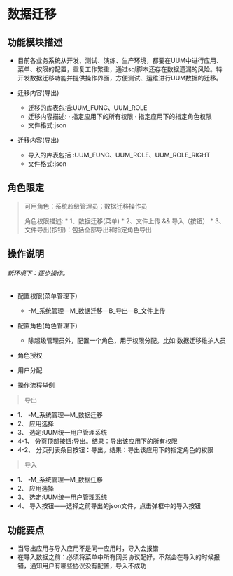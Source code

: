 # 数据迁移
## 功能模块描述

* 目前各业务系统从开发、测试、演练、生产环境，都要在UUM中进行应用、菜单、权限的配置，重复工作繁重，通过sql脚本还存在数据遗漏的风险。特开发数据迁移功能并提供操作界面，方便测试、运维进行UUM数据的迁移。

* 迁移内容(导出)   
  * 迁移的库表包括:UUM_FUNC、UUM_ROLE
  * 迁移内容描述:
        · 指定应用下的所有权限
        · 指定应用下的指定角色权限
  * 文件格式:json

* 迁移内容(导出)  
  * 导入的库表包括 :UUM_FUNC、UUM_ROLE、UUM_ROLE_RIGHT
  * 文件格式:json

## 角色限定
> 可用角色：系统超级管理员；数据迁移操作员
>
> 角色权限描述:
    * 1、数据迁移(菜单)
    * 2、文件上传 && 导入（按钮）
    * 3、文件导出(按钮)：包括全部导出和指定角色导出

## 操作说明
###### 新环境下：逐步操作。
* 配置权限(菜单管理下)
    *  -M_系统管理—M_数据迁移—B_导出—B_文件上传

* 配置角色(角色管理下)
    * 除超级管理员外，配置一个角色，用于权限分配。比如:数据迁移维护人员

* 角色授权

* 用户分配

* 操作流程举例
> 导出

  * 1、  -M_系统管理—M_数据迁移
  * 2、  应用选择
  * 3、  选定:UUM统一用户管理系统
  * 4-1、  分页顶部按钮:导出。结果：导出该应用下的所有权限
  * 4-2、  分页列表条目按钮：导出。结果：导出该应用下的指定角色的权限
> 导入

  * 1、  -M_系统管理—M_数据迁移
  * 2、  应用选择
  * 3、  选定:UUM统一用户管理系统
  * 4、  导入按钮——选择之前导出的json文件，点击弹框中的导入按钮

## 功能要点
  * 当导出应用与导入应用不是同一应用时，导入会报错
  * 在导入数据之前：必须将菜单中所有网关协议配好，不然会在导入的时候报错，通知用户有哪些协议没有配置，导入不成功
